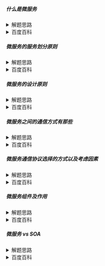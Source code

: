 ##### 什么是微服务

<details>
    <summary>
        解题思路
    </summary>

        架构风格

</details>
<details>
    <summary>
        百度百科
    </summary><br>

1. 微服务是一种软件架构风格，
2. 它将应用程序拆分成一系列小型、独立的服务，每个服务都运行在其自己的进程中，
3. 通过轻量级通信机制进行通信。
4. 每个服务都具有明确的业务能力，并且可以独立开发、测试、部署和扩展。
5. 微服务架构的核心思想是将应用程序分解为多个小型服务，每个服务都具有独立的功能和责任。
6. 每个服务都可以独立地开发、测试、部署和扩展，从而提高了应用程序的可维护性、可扩展性和灵活性。
</details>

##### 微服务的服务划分原则

<details>
    <summary>
        解题思路
    </summary>

        

</details>
<details>
    <summary>
        百度百科
    </summary><br>

1. 单一职责原则：每个微服务应该只负责一个特定的业务功能。单一职责原则有助于保持服务的聚焦和简单，便于独立开发和维护。如果一个服务承担了过多的职责，它可能会变得臃肿和复杂，从而影响到整个系统的健壮性和可维护性。
2. 业务领域驱动划分：根据应用程序的业务需求和领域知识来对服务进行划分。这通常需要与业务专家和开发人员紧密合作，共同识别和定义各个领域的边界。通过领域驱动的划分，可以确保各个微服务的业务逻辑紧密联系在一起，便于维护和拓展。
3. 层次结构清晰：微服务要有层次结构，不能形成网状，应该要有比较清晰的层次划分，分为高、低层，每层可以有多个服务，高层单向调用低层，同一层级之间可互调。
4. 独立性：每个微服务都应该是独立的、可独立部署和扩展的。每个服务都应该具有自己的数据库、通信机制和身份验证等独立的功能模块。
5. 可扩展性：每个微服务都应该能够独立地进行扩展，例如增加服务器、数据库等资源，以满足不断增长的用户需求。
6. 松耦合：微服务之间的依赖关系应该尽量减少，每个微服务都可以独立地运行和更新。这可以提高系统的容错性和可维护性。
7. 独立部署和扩展：每个微服务都应该能够独立地进行部署和扩展，以满足不同用户的需求和服务质量要求。
8. 服务间通信简单：微服务之间的通信机制应该简单、可靠和高效，例如使用RESTful API或者消息队列等。
9. 数据一致性：在分布式系统中，数据一致性是一个重要的问题。微服务架构需要处理不同服务之间的数据一致性问题，例如使用分布式事务或者基于消息的异步通信等。
10. 日志和监控：每个微服务都应该具有独立的日志和监控机制，以便及时发现和解决问题。

</details>

##### 微服务的设计原则

<details>
    <summary>
        解题思路
    </summary>

        

</details>
<details>
    <summary>
        百度百科
    </summary><br>

1. 独立性：每个微服务都应该是独立的、可独立部署和扩展的。这意味着每个微服务都应该具有自己的数据库、通信机制和身份验证等独立的功能模块。
2. 单一职责原则：每个微服务应该只负责一个特定的业务功能。这有助于保持服务的聚焦和简单，便于独立开发和维护。
3. 无状态性：每个微服务不应该依赖于外部状态，例如其他服务的状态或者全局状态。如果需要外部状态，应该通过API调用其他服务或者使用缓存来获取。
4. 轻量级通信：微服务之间应该使用轻量级的通信机制进行通信，例如基于HTTP的RESTful API或者消息队列等。这可以提高通信的灵活性和可扩展性。
5. 边界明确：每个微服务的边界应该明确，具有清晰的职责和范围。这有助于确保服务的独立性和可维护性。
6. 高内聚性：每个微服务的内部功能应该紧密联系在一起，共同实现一个特定的业务功能。这有助于保持服务的内聚性和可维护性。
7. 松耦合：微服务之间的依赖关系应该尽量减少，每个微服务都可以独立地运行和更新。这可以提高系统的容错性和可维护性。
8. 独立部署和扩展：每个微服务都应该能够独立地进行部署和扩展，以满足不同用户的需求和服务质量要求。
9. 高度可配置性：每个微服务都应该具有高度可配置性，以便根据实际需求进行灵活的配置和调整。
10. 安全性：每个微服务都应该具有必要的安全措施，例如身份验证、授权、数据加密等，以确保数据的安全性和隐私保护
</details>

##### 微服务之间的通信方式有那些

<details>
    <summary>
        解题思路
    </summary>

        不要局限思维。 通信就是把我知道的信息让对方也知道。
        不要只想到RPC，方法方式多种多样。各种三方软件都可以直接或间接，主动或被动的做到

</details>
<details>
    <summary>
        百度百科
    </summary><br>

* 同步：
  * restful api
  * RPC框架
* 异步： MQ
* 基于存储的： 数据库
* 发布订阅模式
  * MQ
  * ZK
  * redis 等
</details>

##### 微服务通信协议选择的方式以及考虑因素

<details>
    <summary>
        解题思路
    </summary>

   常规计算机软件设计原则： 高可用、高性能、可扩展、易用性、安全     

</details>
<details>
    <summary>
        百度百科
    </summary><br>

1. 性能：性能是服务间通信协议最重要的衡量标准之一。在分布式环境下，服务间通信协议的性能直接影响着系统的整体性能。一些常见的性能指标包括延迟、吞吐量和并发性。因此，在选择通信协议时，需要充分考虑这些性能指标，选择能够满足系统需求的通信协议。
2. 可靠性：可靠性是指通信协议在传输数据时的可靠性。在微服务架构中，由于服务之间是相互独立的，因此需要保证通信协议的可靠性，以确保数据传输的完整性和准确性。一些常见的可靠性措施包括数据校验、重试机制和容错处理等。
3. 易用性：易用性是指通信协议的易用程度，包括开发难度、调试和维护的便利性等。在选择通信协议时，需要考虑开发人员的技术水平和经验，选择易于理解和使用的通信协议。
4. 可扩展性：可扩展性是指通信协议的可扩展性，包括对不同服务之间通信需求的适应能力、对未来技术发展的适应性等。在选择通信协议时，需要考虑系统的扩展需求，选择具有可扩展性的通信协议。
5. 安全性：安全性是指通信协议的安全性，包括数据传输的加密、身份验证和授权等。在选择通信协议时，需要考虑系统的安全性需求，选择具有安全性的通信协议，以保护数据的安全性和隐私性。
</details>

##### 微服务组件及作用

<details>
    <summary>
        解题思路
    </summary>

        

</details>
<details>
    <summary>
        百度百科
    </summary><br>


</details>

##### 微服务 vs SOA

<details>
    <summary>
        解题思路
    </summary>

        

</details>
<details>
    <summary>
        百度百科
    </summary><br>

###### 什么是SOA架构
SOA（全称：Service Oriented Architecture），中文意思为 “面向服务的架构”，你可以将它理解为一个架构模型或者一种设计方法，而并不是服务解决方案。其中包含多个服务， 服务之间通过相互依赖或者通过通信机制，来完成相互通信的，最终提供一系列的功能。一个服务通常以独立的形式存在与操作系统进程中。各个服务之间通过网络调用 。
跟 SOA 相提并论的还有一个 ESB（企业服务总线），简单来说ESB就是一根管道，用来连接各个服务节点。为了集成不同系统，不同协议的服务，ESB 可以简单理解为：它做了消息的转化解释和路由工作，让不同的服务互联互通；
我们将各个应用之间彼此的通信全部去掉，在中间引入一个ESB企业总线，各个服务之间，只需要和ESB进行通信，这个时候，各个应用之间的交互就会变得更加的清晰，业务架构/逻辑等，也会变得很清楚。原本杂乱没有规划的系统，梳理成了一个有规划可治理的系统，在这个过程中，最大的变化，就是引入了ESB企业总线。
###### SOA 所解决的核心问题
1. 系统集成：站在系统的角度，解决企业系统间的通信问 题，把原先散乱、无规划的系统间的网状结构，梳理成规整、可治理的系统间星形结构，这一步往往需要引入 一些产品，比如 ESB、以及技术规范、服务管理规范；这一步解决的核心问题是【有序】
2. 系统的服务化：站在功能的角度，把业务逻辑抽象成可复用、可组装的服务，通过服务的编排实现业务的快速再生。目的：把原先固有的业务功能转变为通用的业务服务，实现业务逻辑的快速复用；这一步解决的核心问题是【复用】
3. 业务的服务化：站在企业的角度，把企业职能抽象成可复用、可组装的服务；把原先职能化的企业架构转变为服务化的企业架构，进一步提升企业的对外服务能力；前面两步都是从技术层面来解决系统调用、系统功能复用的问题。第三步，则是以业务驱动把一个 业务单元封装成一项服务。这一步解决的核心问题是 【高效】
###### 微服务架构
微服务架构其实和SOA架构类似，微服务是在SOA上做的升华。微服务架构重点强调的一个是"业务需要彻底的组件化和服务化"，原有的单个业务系统会拆分为多个可以独立开发、设计、运行的小应用。这样的小应用和其他各个应用之间，相互去协作通信，来完成一个交互和集成，这就是微服务架构。
组件化：组件表示一个可以独立更换和升级的单元，就以PC机为例，PC中的 CPU、内存、显卡、硬盘一样，独立更换升级而不影响其他单元。如果我们把PC作为组件以服务的方式构建，那么这台PC只需要维护主板和一些必要的外部设备。CPU、内存、硬盘都是以组件方式提供服务，PC需要调用CPU做计算处理，只需要知道CPU这个组件的地址即可。
###### 微服务的特征
1. 通过服务实现组件化
2. 按业务能力来划分服务和开发团队
3. 去中心化
4. 基础设施自动化（devops、自动化部署）
###### SOA 和微服务架构的差别
1. 微服务去中心化，去掉ESB企业总线。微服务不再强调传统SOA架构里面比较重的ESB企业服务总线，同时SOA的思想进入到单个业务系统内部实现真正的组件化
2. Docker容器技术的出现，为微服务提供了更便利的条件，比如更小的部署单元，每个服务可以通过类似Node或者Spring Boot等技术跑在自己的进程中。
3. SOA注重的是系统集成方面，而微服务关注的是完全分离
</details>
